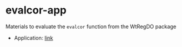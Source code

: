 # evalcor-app

Materials to evaluate the `evalcor` function from the WtRegDO package

* Application: [link](https://beckmw.shinyapps.io/evalcor-app)